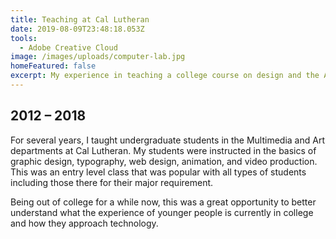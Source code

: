 ```yaml
---
title: Teaching at Cal Lutheran
date: 2019-08-09T23:48:18.053Z
tools:
  - Adobe Creative Cloud
image: /images/uploads/computer-lab.jpg
homeFeatured: false
excerpt: My experience in teaching a college course on design and the Adobe Creative Cloud.
---
```

## 2012 – 2018

For several years, I taught undergraduate students in the Multimedia and Art departments at Cal Lutheran. My students were instructed in the basics of graphic design, typography, web design, animation, and video production. This was an entry level class that was popular with all types of students including those there for their major requirement.

Being out of college for a while now, this was a great opportunity to better understand what the experience of younger people is currently in college and how they approach technology.
